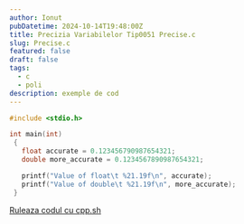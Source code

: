 ```yaml
---
author: Ionut
pubDatetime: 2024-10-14T19:48:00Z 
title: Precizia Variabilelor Tip0051 Precise.c
slug: Precise.c
featured: false
draft: false
tags:
  - c
  - poli
description: exemple de cod
---
```

```c
#include <stdio.h>

int main(int)
 {
   float accurate = 0.123456790987654321;
   double more_accurate = 0.1234567890987654321;

   printf("Value of float\t %21.19f\n", accurate);
   printf("Value of double\t %21.19f\n", more_accurate);
 }

```
<a href='https://cpp.sh/?source=%23include+%3Cstdio.h%3E%0D%0A%0D%0Aint+main%28int%29%0D%0A+%7B%0D%0A+++float+accurate+%3D+0.123456790987654321%3B%0D%0A+++double+more_accurate+%3D+0.1234567890987654321%3B%0D%0A%0D%0A+++printf%28%22Value+of+float%5Ct+%2521.19f%5Cn%22%2C+accurate%29%3B%0D%0A+++printf%28%22Value+of+double%5Ct+%2521.19f%5Cn%22%2C+more_accurate%29%3B%0D%0A+%7D%0D%0A' target='_blank'> Ruleaza codul cu cpp.sh </a>
